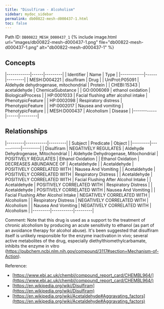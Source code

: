 ```yaml
---
title: "Disulfiram - Alcoholism"
sidebar: mydoc_sidebar
permalink: db00822-mesh-d000437-1.html
toc: false 
---
```



Path ID: `DB00822_MESH_D000437_1`
{% include image.html url="images/db00822-mesh-d000437-1.png" file="db00822-mesh-d000437-1.png" alt="db00822-mesh-d000437-1" %}

## Concepts

|------------|------|---------|
| Identifier | Name | Type    |
|------------|------|---------|
| MESH:D004221 | disulfiram | Drug |
| UniProt:P05091 | Aldehyde dehydrogenase, mitochondrial | Protein |
| CHEBI:15343 | acetaldehyde | ChemicalSubstance |
| GO:0006069 | ethanol oxidation | BiologicalProcess |
| HP:0001033 | Facial flushing after alcohol intake | PhenotypicFeature |
| HP:0002098 | Respiratory distress | PhenotypicFeature |
| HP:0002017 | Nausea and vomiting | PhenotypicFeature |
| MESH:D000437 | Alcoholism | Disease |
|------------|------|---------|

## Relationships

|---------|-----------|---------|
| Subject | Predicate | Object  |
|---------|-----------|---------|
| Disulfiram | NEGATIVELY REGULATES | Aldehyde Dehydrogenase, Mitochondrial |
| Aldehyde Dehydrogenase, Mitochondrial | POSITIVELY REGULATES | Ethanol Oxidation |
| Ethanol Oxidation | DECREASES ABUNDANCE OF | Acetaldehyde |
| Acetaldehyde | POSITIVELY CORRELATED WITH | Nausea And Vomiting |
| Acetaldehyde | POSITIVELY CORRELATED WITH | Respiratory Distress |
| Acetaldehyde | POSITIVELY CORRELATED WITH | Facial Flushing After Alcohol Intake |
| Acetaldehyde | POSITIVELY CORRELATED WITH | Respiratory Distress |
| Acetaldehyde | POSITIVELY CORRELATED WITH | Nausea And Vomiting |
| Facial Flushing After Alcohol Intake | NEGATIVELY CORRELATED WITH | Alcoholism |
| Respiratory Distress | NEGATIVELY CORRELATED WITH | Alcoholism |
| Nausea And Vomiting | NEGATIVELY CORRELATED WITH | Alcoholism |
|---------|-----------|---------|

Comment: Note that this drug is used as a support to the treatment of chronic alcoholism by producing an acute sensitivity to ethanol (as part of an avoidance therapy for alcohol abuse). It's been suggested that disulfiram itself is unlikely responsible for the enzyme inactivation in vivo; several active metabolites of the drug, especially diethylthiomethylcarbamate, inhibits the enzyme in vitro (https://pubchem.ncbi.nlm.nih.gov/compound/3117#section=Mechanism-of-Action).

Reference: 
  - [https://www.ebi.ac.uk/chembl/compound_report_card/CHEMBL964/](https://www.ebi.ac.uk/chembl/compound_report_card/CHEMBL964/)
  - [https://en.wikipedia.org/wiki/Disulfiram](https://en.wikipedia.org/wiki/Disulfiram)
  - [https://en.wikipedia.org/wiki/Acetaldehyde#Aggravating_factors](https://en.wikipedia.org/wiki/Acetaldehyde#Aggravating_factors)
